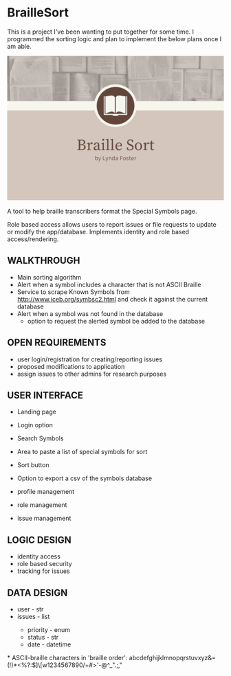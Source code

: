 # BrailleSort

This is a project I've been wanting to put together for some time. I programmed the sorting logic and plan to implement the below plans once I am able. 

![My App](./app.png)

A tool to help braille transcribers format the Special Symbols page. 

Role based access allows users to report issues or file requests to update or modify the app/database. Implements identity and role based access/rendering. 

## WALKTHROUGH

- Main sorting algorithm
- Alert when a symbol includes a character that is not ASCII Braille
- Service to scrape Known Symbols from http://www.iceb.org/symbsc2.html and check it against the current database
- Alert when a symbol was not found in the database
	- option to request the alerted symbol be added to the database

## OPEN REQUIREMENTS

- user login/registration for creating/reporting issues
- proposed modifications to application
- assign issues to other admins for research purposes

## USER INTERFACE

- Landing page
- Login option
- Search Symbols
- Area to paste a list of special symbols for sort
- Sort button
- Option to export a csv of the symbols database

- profile management
- role management
- issue management

## LOGIC DESIGN

- identity access
- role based security
- tracking for issues

## DATA DESIGN

- user - str
- issues - list<issue>
	- priority - enum
	- status - str
	- date - datetime

\* ASCII-braille characters in 'braille order': abcdefghijklmnopqrstuvxyz&=(!)*<%?:$]\\[w1234567890/+#>'-@^_\".;,"
